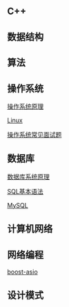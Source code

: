 C++
-----------------
数据结构
-----------------
算法
-----------------
操作系统
-----------------

[操作系统原理](https://github.com/zh921/Codes/blob/master/notes/操作系统.md)

[Linux](https://github.com/zh921/Codes/blob/master/notes/Linux.md)

[操作系统常见面试题](https://github.com/zh921/Codes/blob/master/notes/操作系统常见面试题.md)

数据库
-----------------

[数据库系统原理](https://github.com/zh921/Codes/blob/master/notes/数据库系统原理.md)

[SQL基本语法](https://github.com/zh921/Codes/blob/master/notes/SQL基本语法.md)

[MySQL](https://github.com/zh921/Codes/blob/master/notes/MySQL.md)

计算机网络
-----------------
网络编程
-----------------

[boost-asio](https://github.com/zh921/Codes/blob/master/notes/boost-asio.md)

设计模式
-----------------
